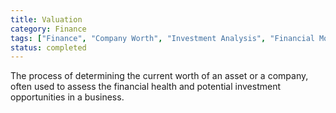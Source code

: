 ```yaml
---
title: Valuation
category: Finance
tags: ["Finance", "Company Worth", "Investment Analysis", "Financial Modeling"]
status: completed
---
```

The process of determining the current worth of an asset or a company, often used to assess the financial health and potential investment opportunities in a business.